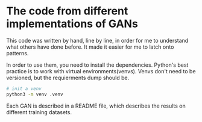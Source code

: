 # The code from different implementations of GANs

This code was written by hand, line by line, in order for me to understand what others have done before. It made it easier for me to latch onto patterns.

In order to use them, you need to install the dependencies. Python's best practice is to work with virtual environments(venvs). Venvs don't need to be versioned, but the requierments dump should be. 

```bash
# init a venv 
python3 -m venv .venv

```

Each GAN is described in a README file, which describes the results on different training datasets.




